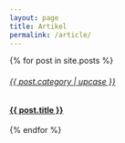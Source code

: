 ```yaml
---
layout: page
title: Artikel
permalink: /article/
---
```

<div class="latest-article-content">
	<div class="row">
	  	{% for post in site.posts %}
	    <div class="col-md-4 col-12 article-item">
              <div class="latest-article-card">
                <a href="{{ post.url | relative_url }}">
                  <div class="card border article-card">
                    <div class="card-body article-title-wrapper">
                      <h6 class="card-subtitle mb-2 text-muted">{{ post.category | upcase }}</h6>
                      <h4 class="card-title">{{ post.title }}</h4>
                    </div>
                  </div>
                </a>
              </div>
        </div>
	  	{% endfor %}
	</div>
</div>
